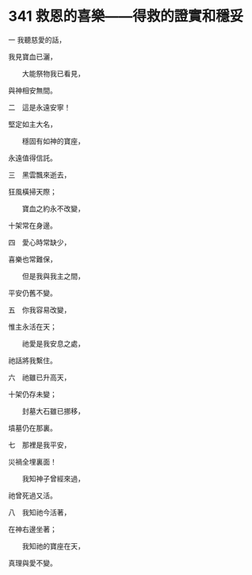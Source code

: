 # 341 救恩的喜樂——得救的證實和穩妥

一 我聽慈愛的話，

我見寶血已灑，

　　大能祭物我已看見，

與神相安無間。

二　這是永遠安寧！

堅定如主大名，

　　穩固有如神的寶座，

永遠值得信託。

三　黑雲飄來逝去，

狂風橫掃天際；

　　寶血之約永不改變，

十架常在身邊。

四　愛心時常缺少，

喜樂也常難保，

　　但是我與我主之間，

平安仍舊不變。

五　你我容易改變，

惟主永活在天；

　　祂愛是我安息之處，

祂話將我繫住。

六　祂雖已升高天，

十架仍存未變；

　　封墓大石雖已挪移，

墳墓仍在那裏。

七　那裡是我平安，

災禍全埋裏面！

　　我知神子曾經來過，

祂曾死過又活。

八　我知祂今活著，

在神右邊坐著；

　　我知祂的寶座在天，

真理與愛不變。

